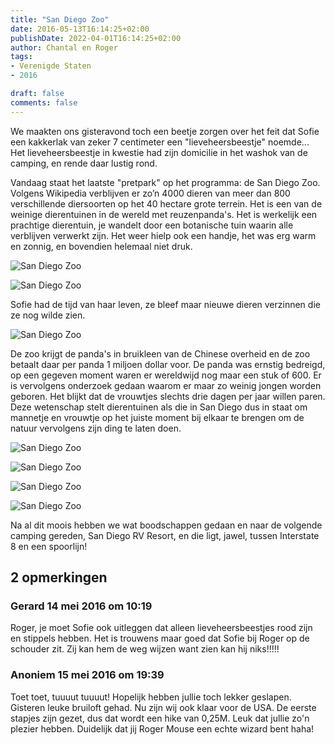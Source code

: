 ```yaml
---
title: "San Diego Zoo"
date: 2016-05-13T16:14:25+02:00
publishDate: 2022-04-01T16:14:25+02:00
author: Chantal en Roger
tags:
- Verenigde Staten
- 2016

draft: false
comments: false
---
```


We maakten ons gisteravond toch een beetje zorgen over het feit dat Sofie een kakkerlak van zeker 7 centimeter een "lieveheersbeestje" noemde... Het lieveheersbeestje in kwestie had zijn domicilie in het washok van de camping, en rende daar lustig rond.

Vandaag staat het laatste "pretpark" op het programma: de San Diego Zoo. Volgens Wikipedia verblijven er zo’n 4000 dieren van meer dan 800 verschillende diersoorten op het 40 hectare grote terrein. Het is een van de weinige dierentuinen in de wereld met reuzenpanda's. Het is werkelijk een prachtige dierentuin, je wandelt door een botanische tuin waarin alle verblijven verwerkt zijn. Het weer hielp ook een handje, het was erg warm en zonnig, en bovendien helemaal niet druk.

![San Diego Zoo](./images/P1040443[4].jpg)

![San Diego Zoo](./images/P1040311[4].jpg)

Sofie had de tijd van haar leven, ze bleef maar nieuwe dieren verzinnen die ze nog wilde zien.

![San Diego Zoo](./images/P1040328[4].jpg)

De zoo krijgt de panda's in bruikleen van de Chinese overheid en de zoo betaalt daar per panda 1 miljoen dollar voor. De panda was ernstig bedreigd, op een gegeven moment waren er wereldwijd nog maar een stuk of 600. Er is vervolgens onderzoek gedaan waarom er maar zo weinig jongen worden geboren. Het blijkt dat de vrouwtjes slechts drie dagen per jaar willen paren. Deze wetenschap stelt dierentuinen als die in San Diego dus in staat om mannetje en vrouwtje op het juiste moment bij elkaar te brengen om de natuur vervolgens zijn ding te laten doen.

![San Diego Zoo](./images/P1040338[4].jpg)

![San Diego Zoo](./images/P1040345[4].jpg)

![San Diego Zoo](./images/P1040391[4].jpg)

![San Diego Zoo](./images/P1040432[4].jpg)

Na al dit moois hebben we wat boodschappen gedaan en naar de volgende camping gereden, San Diego RV Resort, en die ligt, jawel, tussen Interstate 8 en een spoorlijn!

## 2 opmerkingen

### Gerard 14 mei 2016 om 10:19

Roger, je moet Sofie ook uitleggen dat alleen lieveheersbeestjes rood zijn en stippels hebben. Het is trouwens maar goed dat Sofie bij Roger op de schouder zit. Zij kan hem de weg wijzen want zien kan hij niks!!!!!

### Anoniem 15 mei 2016 om 19:39

Toet toet, tuuuut tuuuut! Hopelijk hebben jullie toch lekker geslapen. Gisteren leuke bruiloft gehad. Nu zijn wij ook klaar voor de USA. De eerste stapjes zijn gezet, dus dat wordt een hike van 0,25M. Leuk dat jullie zo'n plezier hebben. Duidelijk dat jij Roger Mouse een echte wizard bent haha!
